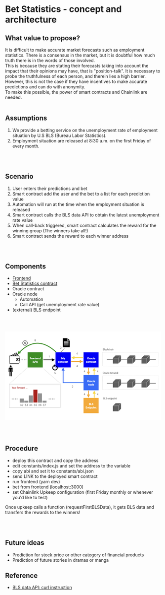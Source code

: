 # Bet Statistics - concept and architecture

## What value to propose?
It is difficult to make accurate market forecasts such as employment statistics. There is a consensus in the market, but it is doubtful how much truth there is in the words of those involved.<br>
This is because they are stating their forecasts taking into account the impact that their opinions may have, that is "position-talk". It is necessary to probe the truthfulness of each person, and therein lies a high barrier.<br>
However, this is not the case if they have incentives to make accurate predictions and can do with anonymity.<br>
To make this possible, the power of smart contracts and Chainlink are needed.
<br>
<br>

## Assumptions
1. We provide a betting service on the unemployment rate of employment situation by U.S BLS (Bureau Labor Statistics).
2. Employment situation are released at 8:30 a.m. on the first Friday of every month.
<br>
<br>

## Scenario
1. User enters their predictions and bet
2. Smart contract add the user and the bet to a list for each prediction value
3. Automation will run at the time when the employment situation is released
4. Smart contract calls the BLS data API to obtain the latest unemployment rate value
5. When call-back triggered, smart contract calculates the reward for the winning group (The winners take all!)
6. Smart contract sends the reward to each winner address
<br>
<br>

## Components
- [Frontend](https://github.com/nowissan/bet-statistics-fe)
- [Bet Statistics contract](https://github.com/nowissan/bet-statistics)
- Oracle contract
- Oracle node
    - Automation
    - Call API (get unemployment rate value)
- (external) BLS endpoint

<br>
<br>

![Bet Statistics system diagram](./assets/images/system-diagram.png)

<br>
<br>

## Procedure
- deploy this contract and copy the address
- edit constants/index.js and set the address to the variable
- copy abi and set it to constants/abi.json
- send LINK to the deployed smart contract
- run frontend (yarn dev)
- bet from frontend (localhost:3000)
- set Chainlink Upkeep configuration (first Friday monthly or whenever you'd like to test)

Once upkeep calls a function (requestFirstBLSData), it gets BLS data and transfers the rewards to the winners!

<br>
<br>

## Future ideas
- Prediction for stock price or other category of financial products
- Prediction of future stories in dramas or manga


## Reference
- [BLS data API: curl instruction](https://www.bls.gov/developers/api_unix.htm#unix2)

<br>
<br>
